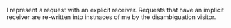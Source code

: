 I represent a request with an explicit receiver.  Requests that have an implicit receiver are re-written into instnaces of me by the disambiguation visitor.